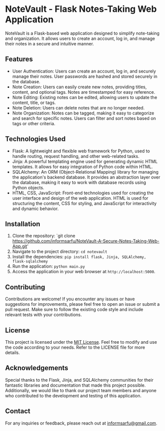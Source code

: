 # NoteVault - Flask Notes-Taking Web Application

NoteVault is a Flask-based web application designed to simplify note-taking and organization. It allows users to create an account, log in, and manage their notes in a secure and intuitive manner.

## Features

- User Authentication: Users can create an account, log in, and securely manage their notes. User passwords are hashed and stored securely in the database.
- Note Creation: Users can easily create new notes, providing titles, content, and optional tags. Notes are timestamped for easy reference.
- Note Editing: Existing notes can be edited, allowing users to update the content, title, or tags.
- Note Deletion: Users can delete notes that are no longer needed.
- Note Organization: Notes can be tagged, making it easy to categorize and search for specific notes. Users can filter and sort notes based on tags or other criteria.

## Technologies Used

- Flask: A lightweight and flexible web framework for Python, used to handle routing, request handling, and other web-related tasks.
- Jinja: A powerful templating engine used for generating dynamic HTML templates. It allows for easy integration of Python code within HTML.
- SQLAlchemy: An ORM (Object-Relational Mapping) library for managing the application's backend database. It provides an abstraction layer over the database, making it easy to work with database records using Python objects.
- HTML, CSS, JavaScript: Front-end technologies used for creating the user interface and design of the web application. HTML is used for structuring the content, CSS for styling, and JavaScript for interactivity and dynamic behavior.

## Installation

1. Clone the repository: `git clone https://github.com/informsarfu/NoteVault-A-Secure-Notes-Taking-Web-App.git'
2. Navigate to the project directory: `cd notevault`
3. Install the dependencies: `pip install flask, Jinja, SQLAlchemy, flask-sqlalchemy`
4. Run the application: `python main.py`
5. Access the application in your web browser at `http://localhost:5000`.

## Contributing

Contributions are welcome! If you encounter any issues or have suggestions for improvements, please feel free to open an issue or submit a pull request. Make sure to follow the existing code style and include relevant tests with your contributions.

## License

This project is licensed under the [MIT License](https://opensource.org/licenses/MIT). Feel free to modify and use the code according to your needs. Refer to the LICENSE file for more details.

## Acknowledgements

Special thanks to the Flask, Jinja, and SQLAlchemy communities for their fantastic libraries and documentation that made this project possible. Additionally, we would like to thank our project team members and anyone who contributed to the development and testing of this application.

## Contact

For any inquiries or feedback, please reach out at [informsarfu@gmail.com](mailto:informsarfu@gmail.com).

